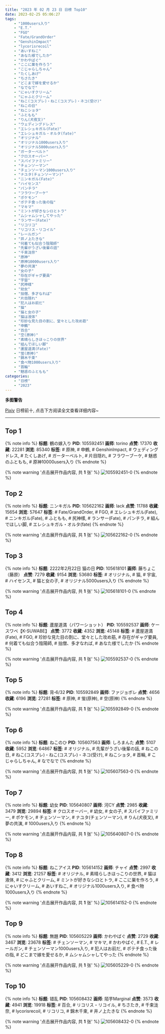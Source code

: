 ```yaml
---
title: "2023 年 02 月 23 日 日榜 Top10"
date: 2023-02-25 05:06:27
tags:
    - "1000users入り"
    - "E.T."
    - "FGO"
    - "Fate/GrandOrder"
    - "GenshinImpact"
    - "lycorisrecoil"
    - "あいすねこ"
    - "あなた様でしたか"
    - "かわやばぐ"
    - "ここに巣を作ろう"
    - "こじゃらしちゃん"
    - "たくしあげ"
    - "ちさたき"
    - "どこまで嫁を愛せるか"
    - "なでなで"
    - "にゃいすクリーム"
    - "にゃふとクリーム"
    - "ねこ(コスプレ)・ねこ(コスプレ)・ネコ(受け)"
    - "ねこの日"
    - "ねこショタ"
    - "ふともも"
    - "りん(犬夜叉)"
    - "ウェディングドレス"
    - "エレシュキガル(Fate)"
    - "エレシュキガル・オルタ(fate)"
    - "オリジナル"
    - "オリジナル1000users入り"
    - "オリジナル5000users入り"
    - "ガーターベルト"
    - "クロスオーバー"
    - "スパイファミリー"
    - "チェンソーマン"
    - "チェンソーマン1000users入り"
    - "ナユタ(チェンソーマン)"
    - "ニンキガル(Fate)"
    - "ハイセンス"
    - "パンチラ"
    - "フラワーブーケ"
    - "ポケモン"
    - "ポテチ食った後の指"
    - "マキマ"
    - "ミントが好きなシロとトラ"
    - "ムシャムシャしてやった"
    - "ランサー(Fate)"
    - "リコリコ"
    - "リコリス・リコイル"
    - "レールガン"
    - "井ノ上たきな"
    - "何着ても似合う陰陽師"
    - "先輩がうざい後輩の話"
    - "千束泷奈"
    - "原神"
    - "原神10000users入り"
    - "夢の共演"
    - "女の子"
    - "存在がギャグ要員"
    - "宇宙"
    - "尻神樣"
    - "幼女"
    - "拙僧、多才なれば"
    - "片目隠れ"
    - "犯人はお前だ"
    - "猫"
    - "猫と女の子"
    - "猫は液体"
    - "珍妙な見た目の割に、堂々とした攻め筋"
    - "申鶴"
    - "百合"
    - "空(原神)"
    - "素晴らしきほっこりの世界"
    - "組んでほしい脚"
    - "蘆屋道満(Fate)"
    - "蛍(原神)"
    - "錦木千束"
    - "食べ物1000users入り"
    - "首輪"
    - "魅惑のふともも"
categories:
    - "日榜"
    - "2023"
---
```


<i class="fa fa-triangle-exclamation"></i>**多图警告**<i class="fa fa-triangle-exclamation"></i>

[Pixiv](https://www.pixiv.net/) 日榜前十, 点击下方阅读全文查看详细内容~

<!-- more -->

---

## Top 1

{% note info %}
**标题**: 鶴の嫁入り
**PID**: 105592451 **画师**: torino
**点赞**: 17370 **收藏**: 22281 **浏览**: 85340
**标签**: # 原神, # 申鶴, # GenshinImpact, # ウェディングドレス, # たくしあげ, # ガーターベルト, # 片目隠れ, # フラワーブーケ, # 魅惑のふともも, # 原神10000users入り
{% endnote %}

{% note warning '点击展开作品内容, 共 **1** 张' %}
![105592451-0](https://i.pixiv.re/img-original/img/2023/02/22/00/00/47/105592451_p0.jpg)
{% endnote %}

## Top 2

{% note info %}
**标题**: ニンキガル
**PID**: 105622162 **画师**: lack
**点赞**: 11788 **收藏**: 15654 **浏览**: 57647
**标签**: # Fate/GrandOrder, # FGO, # エレシュキガル(Fate), # ニンキガル(Fate), # ふともも, # 尻神樣, # ランサー(Fate), # パンチラ, # 組んでほしい脚, # エレシュキガル・オルタ(fate)
{% endnote %}

{% note warning '点击展开作品内容, 共 **1** 张' %}
![105622162-0](https://i.pixiv.re/img-original/img/2023/02/23/00/00/39/105622162_p0.png)
{% endnote %}

## Top 3

{% note info %}
**标题**: 2222年2月22日 猫の日
**PID**: 105618101 **画师**: 藤ちょこ（藤原）
**点赞**: 7279 **收藏**: 9154 **浏览**: 53680
**标签**: # オリジナル, # 猫, # 宇宙, # ハイセンス, # 猫と女の子, # オリジナル5000users入り
{% endnote %}

{% note warning '点击展开作品内容, 共 **1** 张' %}
![105618101-0](https://i.pixiv.re/img-original/img/2023/02/22/22/22/58/105618101_p0.png)
{% endnote %}

## Top 4

{% note info %}
**标题**: 蘆屋道満（パワーショット）
**PID**: 105592537 **画师**: ケースワベ【K-SUWABE】
**点赞**: 3772 **收藏**: 4352 **浏览**: 45148
**标签**: # 蘆屋道満(Fate), # FGO, # 珍妙な見た目の割に、堂々とした攻め筋, # 存在がギャグ要員, # 何着ても似合う陰陽師, # 拙僧、多才なれば, # あなた様でしたか
{% endnote %}

{% note warning '点击展开作品内容, 共 **1** 张' %}
![105592537-0](https://i.pixiv.re/img-original/img/2023/02/22/00/01/16/105592537_p0.jpg)
{% endnote %}

## Top 5

{% note info %}
**标题**: 背‐6/32
**PID**: 105592849 **画师**: ファジョボレ
**点赞**: 4656 **收藏**: 6196 **浏览**: 27281
**标签**: # 原神, # 蛍(原神), # 空(原神)
{% endnote %}

{% note warning '点击展开作品内容, 共 **1** 张' %}
![105592849-0](https://i.pixiv.re/img-original/img/2023/02/22/00/06/10/105592849_p0.jpg)
{% endnote %}

## Top 6

{% note info %}
**标题**: ねこのひ
**PID**: 105607563 **画师**: しろまんた
**点赞**: 5107 **收藏**: 5952 **浏览**: 64867
**标签**: # オリジナル, # 先輩がうざい後輩の話, # ねこの日, # ねこ(コスプレ)・ねこ(コスプレ)・ネコ(受け), # ねこショタ, # 首輪, # こじゃらしちゃん, # なでなで
{% endnote %}

{% note warning '点击展开作品内容, 共 **1** 张' %}
![105607563-0](https://i.pixiv.re/img-original/img/2023/02/22/16/05/25/105607563_p0.jpg)
{% endnote %}

## Top 7

{% note info %}
**标题**: 幼女
**PID**: 105640807 **画师**: 河CY
**点赞**: 2985 **收藏**: 3479 **浏览**: 29894
**标签**: # クロスオーバー, # 幼女, # 女の子, # スパイファミリー, # ポケモン, # チェンソーマン, # ナユタ(チェンソーマン), # りん(犬夜叉), # 夢の共演, # 1000users入り
{% endnote %}

{% note warning '点击展开作品内容, 共 **1** 张' %}
![105640807-0](https://i.pixiv.re/img-original/img/2023/02/23/17/59/36/105640807_p0.jpg)
{% endnote %}

## Top 8

{% note info %}
**标题**: ねこアイス
**PID**: 105614152 **画师**: チャイ
**点赞**: 2997 **收藏**: 3412 **浏览**: 21257
**标签**: # オリジナル, # 素晴らしきほっこりの世界, # 猫は液体, # にゃふとクリーム, # ミントが好きなシロとトラ, # ここに巣を作ろう, # にゃいすクリーム, # あいすねこ, # オリジナル1000users入り, # 食べ物1000users入り
{% endnote %}

{% note warning '点击展开作品内容, 共 **1** 张' %}
![105614152-0](https://i.pixiv.re/img-original/img/2023/02/22/20/30/05/105614152_p0.png)
{% endnote %}

## Top 9

{% note info %}
**标题**: 無題
**PID**: 105605229 **画师**: かわやばぐ
**点赞**: 2729 **收藏**: 3467 **浏览**: 23678
**标签**: # チェンソーマン, # マキマ, # かわやばぐ, # E.T., # レールガン, # チェンソーマン1000users入り, # 犯人はお前だ, # ポテチ食った後の指, # どこまで嫁を愛せるか, # ムシャムシャしてやった
{% endnote %}

{% note warning '点击展开作品内容, 共 **1** 张' %}
![105605229-0](https://i.pixiv.re/img-original/img/2023/02/22/13/49/38/105605229_p0.jpg)
{% endnote %}

## Top 10

{% note info %}
**标题**: 错乱
**PID**: 105608432 **画师**: 陌芋Marginal
**点赞**: 3573 **收藏**: 4941 **浏览**: 19918
**标签**: # 百合, # リコリス・リコイル, # ちさたき, # 千束泷奈, # lycorisrecoil, # リコリコ, # 錦木千束, # 井ノ上たきな
{% endnote %}

{% note warning '点击展开作品内容, 共 **1** 张' %}
![105608432-0](https://i.pixiv.re/img-original/img/2023/02/22/16/52/23/105608432_p0.jpg)
{% endnote %}
